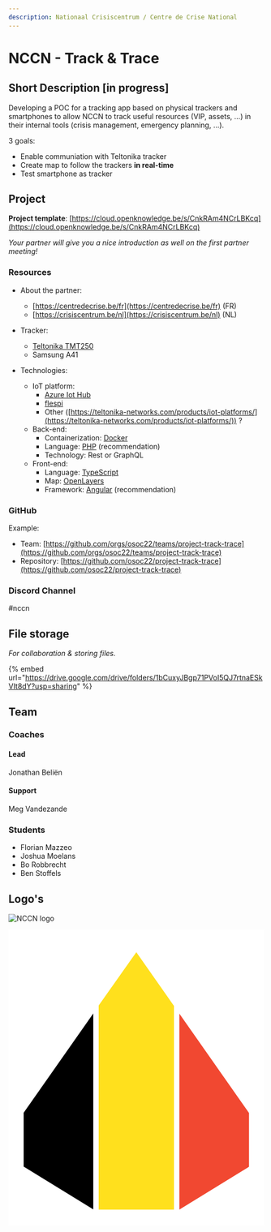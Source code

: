```yaml
---
description: Nationaal Crisiscentrum / Centre de Crise National
---
```


# NCCN - Track & Trace

## Short Description \[in progress]

Developing a POC for a tracking app based on physical trackers and smartphones to allow NCCN to track useful resources (VIP, assets, ...) in their internal tools (crisis management, emergency planning, ...).

3 goals:

* Enable communiation with Teltonika tracker
* Create map to follow the trackers **in real-time**
* Test smartphone as tracker

## Project

**Project template**: [https://cloud.openknowledge.be/s/CnkRAm4NCrLBKcq](https://cloud.openknowledge.be/s/CnkRAm4NCrLBKcq)

_Your partner will give you a nice introduction as well on the first partner meeting!_

### Resources

* About the partner:&#x20;
  * [https://centredecrise.be/fr](https://centredecrise.be/fr) (FR)&#x20;
  * [https://crisiscentrum.be/nl](https://crisiscentrum.be/nl) (NL)
* Tracker:
  * [Teltonika TMT250](https://teltonika-mobility.com/product/mini-tracker-easy/)
  * Samsung A41
*   Technologies:

    * IoT platform:
      * [Azure Iot Hub](https://azure.microsoft.com/en-us/services/iot-hub/#overview)
      * [flespi](https://flespi.com/)
      * Other ([https://teltonika-networks.com/products/iot-platforms/](https://teltonika-networks.com/products/iot-platforms/)) ?
    * Back-end:&#x20;
      * Containerization: [Docker](https://www.docker.com/)
      * Language: [PHP](https://www.php.net/) (recommendation)
      * Technology: Rest or GraphQL
    * Front-end:
      * Language: [TypeScript](https://www.typescriptlang.org/)
      * Map: [OpenLayers](https://openlayers.org/)
      * Framework: [Angular](https://angular.io/) (recommendation)



### GitHub

Example:

* Team: [https://github.com/orgs/osoc22/teams/project-track-trace](https://github.com/orgs/osoc22/teams/project-track-trace)
* Repository: [https://github.com/osoc22/project-track-trace](https://github.com/osoc22/project-track-trace)

### **Discord Channel**

\#nccn

## File storage

_For collaboration & storing files._&#x20;

{% embed url="https://drive.google.com/drive/folders/1bCuxyJBgp71PVoI5QJ7rtnaESkVIt8dY?usp=sharing" %}

## Team

### Coaches

#### Lead

Jonathan Beliën

#### Support

Meg Vandezande

### Students

* Florian Mazzeo
* Joshua Moelans
* Bo Robbrecht
* Ben Stoffels

## Logo's

![NCCN logo](../.gitbook/assets/Symbool\_kleur\_transparant.png)

![Paragon logo](<../.gitbook/assets/paragon-logo (1).svg>)


